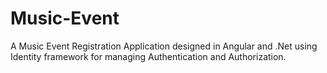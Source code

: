 # Music-Event
A Music Event Registration Application designed in Angular and .Net using Identity framework for managing Authentication and Authorization.
